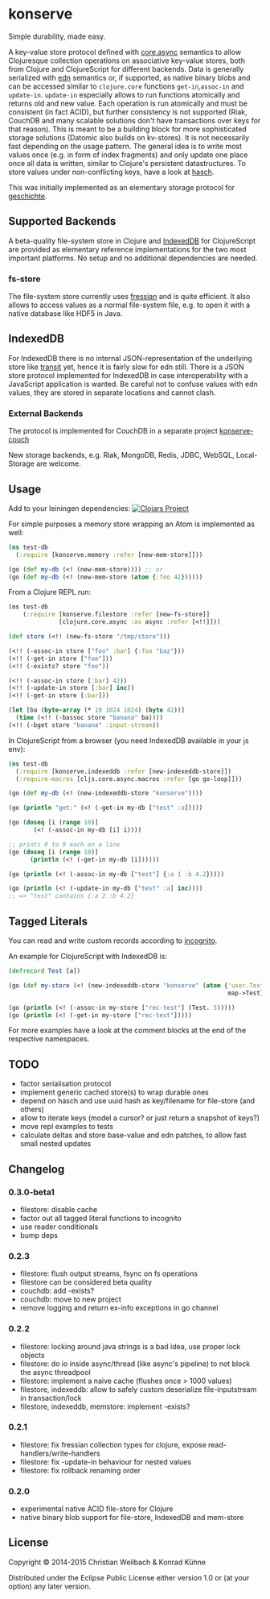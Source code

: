 # konserve

Simple durability, made easy.

A key-value store protocol defined with [core.async](https://github.com/clojure/core.async) semantics to allow Clojuresque collection operations on associative key-value stores, both from Clojure and ClojureScript for different backends. Data is generally serialized with [edn](https://github.com/edn-format/edn) semantics or, if supported, as native binary blobs and can be accessed similar to `clojure.core` functions `get-in`,`assoc-in` and `update-in`. `update-in` especially allows to run functions atomically and returns old and new value. Each operation is run atomically and must be consistent (in fact ACID), but further consistency is not supported (Riak, CouchDB and many scalable solutions don't have transactions over keys for that reason). This is meant to be a building block for more sophisticated storage solutions (Datomic also builds on kv-stores). It is not necessarily fast depending on the usage pattern. The general idea is to write most values once (e.g. in form of index fragments) and only update one place once all data is written, similar to Clojure's persistent datastructures. To store values under non-conflicting keys, have a look at [hasch](https://github.com/ghubber/hasch).

This was initially implemented as an elementary storage protocol for [geschichte](https://github.com/ghubber/geschichte).

## Supported Backends

A beta-quality file-system store in Clojure and [IndexedDB](https://developer.mozilla.org/en-US/docs/IndexedDB) for ClojureScript are provided as elementary reference implementations for the two most important platforms. No setup and no additional dependencies are needed.

### fs-store
The file-system store currently uses [fressian](https://github.com/clojure/data.fressian) and is quite efficient. It also allows to access values as a normal file-system file, e.g. to open it with a native database like HDF5 in Java.

## IndexedDB
For IndexedDB there is no internal JSON-representation of the underlying store like [transit](https://github.com/cognitect/transit-clj) yet, hence it is fairly slow for edn still. There is a JSON store protocol implemented for IndexedDB in case interoperability with a JavaScript application is wanted. Be careful not to confuse values with edn values, they are stored in separate locations and cannot clash.

### External Backends

The protocol is implemented for CouchDB in a separate project [konserve-couch](https://github.com/ghubber/konserve-couch)

New storage backends, e.g. Riak, MongoDB, Redis, JDBC, WebSQL, Local-Storage are welcome.

## Usage

Add to your leiningen dependencies:
[![Clojars Project](http://clojars.org/io.replikativ/konserve/latest-version.svg)](http://clojars.org/io.replikativ/konserve)

For simple purposes a memory store wrapping an Atom is implemented as well:
~~~clojure
(ns test-db
  (:require [konserve.memory :refer [new-mem-store]]))

(go (def my-db (<! (new-mem-store)))) ;; or
(go (def my-db (<! (new-mem-store (atom {:foo 42})))))
~~~

From a Clojure REPL run:
~~~clojure
(ns test-db
    (:require [konserve.filestore :refer [new-fs-store]]
              [clojure.core.async :as async :refer [<!!]]))

(def store (<!! (new-fs-store "/tmp/store")))

(<!! (-assoc-in store ["foo" :bar] {:foo "baz"}))
(<!! (-get-in store ["foo"]))
(<!! (-exists? store "foo"))

(<!! (-assoc-in store [:bar] 42))
(<!! (-update-in store [:bar] inc))
(<!! (-get-in store [:bar]))

(let [ba (byte-array (* 10 1024 1024) (byte 42))]
  (time (<!! (-bassoc store "banana" ba))))
(<!! (-bget store "banana" :input-stream))
~~~


In ClojureScript from a browser (you need IndexedDB available in your js env):
~~~clojure
(ns test-db
  (:require [konserve.indexeddb :refer [new-indexeddb-store]])
  (:require-macros [cljs.core.async.macros :refer [go go-loop]]))

(go (def my-db (<! (new-indexeddb-store "konserve"))))

(go (println "get:" (<! (-get-in my-db ["test" :a]))))

(go (doseq [i (range 10)]
       (<! (-assoc-in my-db [i] i))))

;; prints 0 to 9 each on a line
(go (doseq [i (range 10)]
      (println (<! (-get-in my-db [i])))))

(go (println (<! (-assoc-in my-db ["test"] {:a 1 :b 4.2}))))

(go (println (<! (-update-in my-db ["test" :a] inc))))
;; => "test" contains {:a 2 :b 4.2}
~~~

## Tagged Literals

You can read and write custom records according to [incognito](https://github.com/replikativ/incognito).

An example for ClojureScript with IndexedDB is:
~~~clojure
(defrecord Test [a])

(go (def my-store (<! (new-indexeddb-store "konserve" (atom {'user.Test
                                                             map->Test})))))

(go (println (<! (-assoc-in my-store ["rec-test"] (Test. 5)))))
(go (println (<! (-get-in my-store ["rec-test"]))))
~~~

For more examples have a look at the comment blocks at the end of the respective namespaces.

## TODO
- factor serialisation protocol
- implement generic cached store(s) to wrap durable ones
- depend on hasch and use uuid hash as key/filename for file-store (and others)
- allow to iterate keys (model a cursor? or just return a snapshot of keys?)
- move repl examples to tests
- calculate deltas and store base-value and edn patches, to allow fast small nested updates

## Changelog

### 0.3.0-beta1
- filestore: disable cache
- factor out all tagged literal functions to incognito
- use reader conditionals
- bump deps

### 0.2.3
- filestore: flush output streams, fsync on fs operations
- filestore can be considered beta quality
- couchdb: add -exists?
- couchdb: move to new project
- remove logging and return ex-info exceptions in go channel

### 0.2.2
- filestore: locking around java strings is a bad idea, use proper lock objects
- filestore: do io inside async/thread (like async's pipeline) to not block the async threadpool
- filestore: implement a naive cache (flushes once > 1000 values)
- filestore, indexeddb: allow to safely custom deserialize file-inputstream in transaction/lock
- filestore, indexeddb, memstore: implement -exists?

### 0.2.1
- filestore: fix fressian collection types for clojure, expose read-handlers/write-handlers
- filestore: fix -update-in behaviour for nested values
- filestore: fix rollback renaming order

### 0.2.0
- experimental native ACID file-store for Clojure
- native binary blob support for file-store, IndexedDB and mem-store

## License

Copyright © 2014-2015 Christian Weilbach & Konrad Kühne

Distributed under the Eclipse Public License either version 1.0 or (at
your option) any later version.
